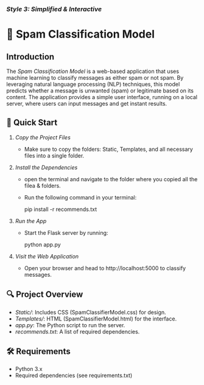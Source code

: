 
### *Style 3: Simplified & Interactive*

# 📧 Spam Classification Model

## Introduction

The *Spam Classification Model* is a web-based application that uses machine learning to classify messages as either spam or not spam. By leveraging natural language processing (NLP) techniques, this model predicts whether a message is unwanted (spam) or legitimate based on its content. The application provides a simple user interface, running on a local server, where users can input messages and get instant results.

## 🚀 Quick Start

1. *Copy the Project Files*
   - Make sure to copy the folders: Static, Templates, and all necessary files into a single folder.

2. *Install the Dependencies*
   - open the terminal and navigate to the folder where you copied all the filea & folders.
   - Run the following command in your terminal:
   
     pip install -r recommends.txt
     

4. *Run the App*
   - Start the Flask server by running:
  
     python app.py
     

5. *Visit the Web Application*
   - Open your browser and head to http://localhost:5000 to classify messages.

## 🔍 Project Overview

- *Static/*: Includes CSS (SpamClassifierModel.css) for design.
- *Templates/*: HTML (SpamClassifierModel.html) for the interface.
- *app.py*: The Python script to run the server.
- *recommends.txt*: A list of required dependencies.

## 🛠 Requirements

- Python 3.x
- Required dependencies (see requirements.txt)



